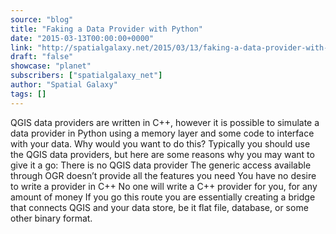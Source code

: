 ```yaml
---
source: "blog"
title: "Faking a Data Provider with Python"
date: "2015-03-13T00:00:00+0000"
link: "http://spatialgalaxy.net/2015/03/13/faking-a-data-provider-with-python/"
draft: "false"
showcase: "planet"
subscribers: ["spatialgalaxy_net"]
author: "Spatial Galaxy"
tags: []
---
```


QGIS data providers are written in C++, however it is possible to simulate a data provider in Python using a memory layer and some code to interface with your data.
Why would you want to do this? Typically you should use the QGIS data providers, but here are some reasons why you may want to give it a go:
 There is no QGIS data provider The generic access available through OGR doesn&rsquo;t provide all the features you need You have no desire to write a provider in C++ No one will write a C++ provider for you, for any amount of money  If you go this route you are essentially creating a bridge that connects QGIS and your data store, be it flat file, database, or some other binary format.
